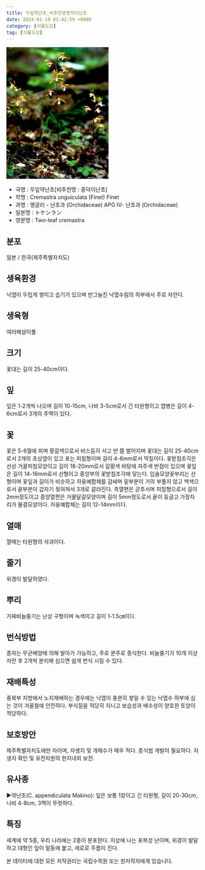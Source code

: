 ```yaml
---
title: 두잎약난초_비추천명종덕이난초
date: 2024-01-19 01:42:59 +0800
category: [식물도감]
tag: [식물도감]
---
```




![두잎약난초[비추천명 : 종덕이난초]](/assets/img/fileUpload/plants/basic/Orchidaceae/Cremastra/6244/1_th2.JPG)
- 국명 : 두잎약난초[비추천명 : 종덕이난초]
- 학명 : Cremastra unguiculata (Finet) Finet
- 과명 : 앵글러 - 난초과 (Orchidaceae) APG Ⅳ- 난초과 (Orchidaceae)
- 일본명 : トケンラン
- 영문명 : Two-leaf cremastra


## 분포
일본 / 한국(제주특별자치도) 
## 생육환경
낙엽이 두텁게 쌓이고 습기가 있으며 반그늘진 낙엽수림의 하부에서 주로 자란다.
## 생육형
여러해살이풀 
## 크기
꽃대는 길이 25-40cm이다.
## 잎
잎은 1-2개씩 나오며 길이 10-15cm, 나비 3-5cm로서 긴 타원형이고 엽병은 길이 4-6cm로서 3개의 주맥이 있다.
## 꽃
꽃은 5-6월에 피며 황갈색으로서 비스듬히 서고 반 쯤 벌어지며 꽃대는 길이 25-40cm로서 2개의 초상엽이 있고 포는 피침형이며 길이 4-6mm로서 막질이다. 꽃받침조각은 선상 거꿀피침모양이고 길이 18-20mm로서 갈황색 바탕에 자주색 반점이 있으며 꽃잎은 길이 14-16mm로서 선형이고 중앙부의 꽃받침조각에 닿는다. 입술모양꽃부리는 선형이며 꽃잎과 길이가 비슷하고 자웅예합체를 감싸며 밑부분이 거의 부풀지 않고 백색으로서 끝부분이 갑자기 젖혀져서 3개로 갈라진다. 측열편은 곧추서며 피침형으로서 길이 2mm정도이고 중앙열편은 거꿀달걀모양이며 길이 5mm정도로서 끝이 둥글고 가장자리가 물결모양이다. 자웅예합체는 길이 12-14mm이다.
## 열매
열매는 타원형의 삭과이다.
## 줄기
위경이 발달하였다.
## 뿌리
가짜비늘줄기는 난상 구형이며 녹색이고 길이 1-1.5㎝이다.
## 번식방법
종자는 무균배양에 의해 발아가 가능하고, 주로 분주로 증식한다. 비늘줄기가 10개 이상 자란 후 2개씩 분리해 심으면 쉽게 번식 시킬 수 있다.
## 재배특성
중북부 지방에서 노지재배하는 경우에는 낙엽이 충분히 쌓일 수 있는 낙엽수 하부에 심는 것이 겨울철에 안전하다. 부식질을 적당히 지니고 보습성과 배수성이 양호한 토양이 적당하다.
## 보호방안
제주특별자치도에만 자라며, 자생지 및 개체수가 매우 적다. 증식법 개발이 필요하다. 자생지 확인 및 유전자원의 현지내외 보전.
## 유사종
▶약난초(C. appendiculata Makino): 잎은 보통 1장이고 긴 타원형, 길이 20-30cm, 나비 4-8cm, 3맥이 뚜렷하다.
## 특징
세계에 약 5종, 우리 나라에는 2종이 분포한다. 지상에 나는 포복성 난이며, 위경이 발달하고 대형인 잎이 밑동에 붙고, 세로로 주름이 진다.






본 데이터에 대한 모든 저작권리는 국립수목원 또는 원저작자에게 있습니다.
